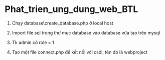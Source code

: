 # Phat_trien_ung_dung_web_BTL
1. Chạy database\create_database.php ở local host

2. Import file sql trong thư mục database vào database vừa tạo trêe mysql

3. Tk admin có role = 1

4. Tạo một file connect.php để kết nối với csdl, tên db là webproject
